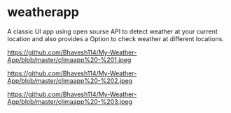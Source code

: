# weatherapp
A classic UI app using open sourse API to detect weather at your current location and also provides a Option to check weather at different locations.

https://github.com/Bhavesh114/My-Weather-App/blob/master/climaapp%20-%201.jpeg

https://github.com/Bhavesh114/My-Weather-App/blob/master/climaapp%20-%202.jpeg

https://github.com/Bhavesh114/My-Weather-App/blob/master/climaapp%20-%203.jpeg
